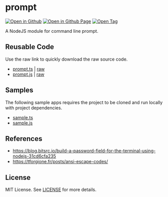 # prompt

[![Open in Github](https://img.shields.io/badge/Open_in_GitHub-6e5494)](https://github.com/JamesRobertHugginsNgo/prompt)
[![Open in Github Page](https://img.shields.io/badge/Open_in_GitHub%20Page-4078c0)](https://jamesroberthugginsngo.github.io/prompt/)
[![Open Tag](https://img.shields.io/badge/Open_Tag-3.0.2-6cc644)](https://github.com/JamesRobertHugginsNgo/prompt/tree/3.0.2)

A NodeJS module for command line prompt.

## Reusable Code

Use the raw link to quickly download the raw source code.

- [prompt.ts](./src/prompt.ts) \| [raw](./src/prompt.ts?raw=1)
- [prompt.js](./dist/prompt.js) \| [raw](./dist/prompt.js?raw=1)

## Samples

The following sample apps requires the project to be cloned and run locally with project dependencies.

- [sample.ts](./sample/sample.ts)
- [sample.js](./sample/sample.js)

## References

- https://blog.bitsrc.io/build-a-password-field-for-the-terminal-using-nodejs-31cd6cfa235
- https://tforgione.fr/posts/ansi-escape-codes/

## License

MIT License. See [LICENSE](LICENSE) for more details.
